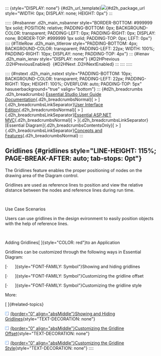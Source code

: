 ::: {style="DISPLAY: none"}
[](ms-xhelp:///?Id=d2h_url_template){#d2h_url_template}![](!package_url!){#d2h_package_url style="WIDTH: 0px; DISPLAY: none; HEIGHT: 0px"}
:::

::::: {#nsbanner .d2h_main_nsbanner style="BORDER-BOTTOM: #999999 1px solid; POSITION: relative; PADDING-BOTTOM: 0px; BACKGROUND-COLOR: transparent; PADDING-LEFT: 0px; PADDING-RIGHT: 0px; DISPLAY: none; BORDER-TOP: #999999 1px solid; PADDING-TOP: 0px; LEFT: 0px"}
:::: {#TitleRow .d2h_main_titlerow style="PADDING-BOTTOM: 4px; BACKGROUND-COLOR: transparent; PADDING-LEFT: 22px; WIDTH: 100%; PADDING-RIGHT: 10px; DISPLAY: none; PADDING-TOP: 4px"}
::: {#ienav .d2h_main_ienav style="DISPLAY: none"}
[](ms-xhelp:///?Id=7494af6a-15ba-452d-a045-7da2473acc42){#D2HPrevious .D2HPreviousEnabled}  [](ms-xhelp:///?Id=1c7a980d-dd00-4565-a43b-0c6b65c41448){#D2HNext .D2HNextEnabled}
:::
::::
:::::

:::: {#nstext .d2h_main_nstext style="PADDING-BOTTOM: 10px; BACKGROUND-COLOR: transparent; PADDING-LEFT: 22px; PADDING-RIGHT: 10px; HEIGHT: 100%; OVERFLOW: auto; PADDING-TOP: 5px" hasuserbackground="true" valign="bottom"}
::: {#d2h_breadcrumbs .d2h_breadcrumbs}
[Essential Studio User Guide Documentation](ms-xhelp:///?Id=12457748-09e3-4d74-a240-8e049cedf030){.d2h_breadcrumbsNormal}[ \> ]{.d2h_breadcrumbsLinkSeparator}[User Interface Edition](ms-xhelp:///?Id=c29296b7-531c-413b-a0ec-488ca1f7f669){.d2h_breadcrumbsNormal}[ \> ]{.d2h_breadcrumbsLinkSeparator}[Essential ASP.NET MVC](ms-xhelp:///?Id=4b14e7d1-65c4-4f67-b1aa-2c37709905a5){.d2h_breadcrumbsNormal}[ \> ]{.d2h_breadcrumbsLinkSeparator}[Essential Diagram]{.d2h_breadcrumbsContentsOnly}[ \> ]{.d2h_breadcrumbsLinkSeparator}[Concepts and Features](ms-xhelp:///?Id=04839cdf-94fc-4d24-9f6b-119fdbd7bbfb){.d2h_breadcrumbsNormal}
:::

## Gridlines {#gridlines style="LINE-HEIGHT: 115%; PAGE-BREAK-AFTER: auto; tab-stops: 0pt"}

The Gridlines feature enables the proper positioning of nodes on the drawing area of the Diagram control.

Gridlines are used as reference lines to position and view the relative distance between the nodes and reference lines during run time.

 

Use Case Scenarios

Users can use gridlines in the design evironment to easily position objects with the help of reference lines.

 

Adding Gridlines[ ]{style="COLOR: red"}to an Application

Gridlines can be customized through the following ways in Essential Diagram:

[·      ]{style="FONT-FAMILY: Symbol"}Showing and hiding gridlines

[·      ]{style="FONT-FAMILY: Symbol"}Customizing the gridline offset

[·      ]{style="FONT-FAMILY: Symbol"}Customizing the gridline style

More:

[ ]{#related-topics}

[![](button.gif){border="0" align="absMiddle"}Showing and Hiding Gridlines](ms-xhelp:///?Id=1c7a980d-dd00-4565-a43b-0c6b65c41448){style="TEXT-DECORATION: none"}

[![](button.gif){border="0" align="absMiddle"}Customizing the Gridline Offset](ms-xhelp:///?Id=4ce93cae-d9c7-4751-9c9f-96da5d56453b){style="TEXT-DECORATION: none"}

[![](button.gif){border="0" align="absMiddle"}Customizing the Gridline Style](ms-xhelp:///?Id=60ab91a5-d78d-452c-9a9c-762cb34acc8b){style="TEXT-DECORATION: none"}
::::
